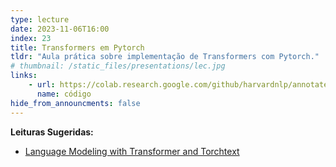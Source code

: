 ```yaml
---
type: lecture
date: 2023-11-06T16:00
index: 23
title: Transformers em Pytorch
tldr: "Aula prática sobre implementação de Transformers com Pytorch."
# thumbnail: /static_files/presentations/lec.jpg
links: 
    - url: https://colab.research.google.com/github/harvardnlp/annotated-transformer/blob/master/AnnotatedTransformer.ipynb
      name: código
hide_from_announcments: false
---
```

**Leituras Sugeridas:**
- [Language Modeling with Transformer and Torchtext](https://pytorch.org/tutorials/beginner/transformer_tutorial.html#language-modeling-with-nn-transformer-and-torchtext)
